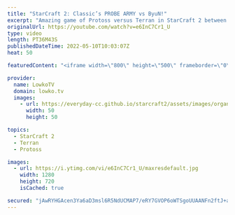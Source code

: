 ```yaml
---
title: "StarCraft 2: Classic’s PROBE ARMY vs ByuN!"
excerpt: "Amazing game of Protoss versus Terran in StarCraft 2 between Classic and ByuN. While Classic can build up his ultimate Protoss deathball, ByuN refuses to lose to it because of ridiculously good micro.  Early morning StarCraft (video from 2013): https://youtu.be/9_8gR2crUw0  Support my work on Patreon:"
originalUrl: https://youtube.com/watch?v=e6InC7Cr1_U
type: video
length: PT36M43S
publishedDateTime: 2022-05-10T10:03:07Z
heat: 50

featuredContent: "<iframe width=\"800\" height=\"500\" frameborder=\"0\" src=\"https://www.youtube.com/embed/e6InC7Cr1_U\" allow=\"accelerometer; autoplay; encrypted-media; gyroscope; picture-in-picture\" allowfullscreen></iframe>"

provider:
  name: LowkoTV
  domain: lowko.tv
  images:
    - url: https://everyday-cc.github.io/starcraft2/assets/images/organizations/lowko.tv-50x50.jpg
      width: 50
      height: 50

topics:
  - StarCraft 2
  - Terran
  - Protoss

images:
  - url: https://i.ytimg.com/vi/e6InC7Cr1_U/maxresdefault.jpg
    width: 1280
    height: 720
    isCached: true

secured: "jAwRYHGAcen3Ya6aD3msl6R5NdUCMAP7/eRY7GVOP6oWTSgoUUAANFn2ftJ+aXVSbosWvbwx1Gs4h18T1NHOiHvfDhJ9Pmywtc7mDTPQ1DGV6gvFPrQVh1dy2YcilrxC+dnH2KzQNIS0fY80LrjRW66HdSbId4JKK00QCwCNjkXzobE4EmoIUhk+kF11E9d9DTNoTPKBD1dpctvl1jEMEO515Lm7xF9R05X7fXV7uicZd5dGiG+/NPVVVh+Ht5omypwJjA/3gme0hATo7tEb0Y0WqJ44A/DZtlFxbyreDBfj80gMhrwYlG54H0vNO2+17R98Qrncm7GKzJg+XFipY0xCPd4uyqse6jExR3e5oDbYLeeXXy+o5weEOeRSYWhN9GBfNkdUG4YooFvyeAdlNr1ap/qU+6JSmI1nfr+iN/4=;SnUUkSqQjXYae63ve2ZL7Q=="
---
```


